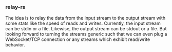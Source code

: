 ### relay-rs 

The idea is to relay the data from the input stream to the output stream with some stats like the speed of reads and writes. Currently, the input stream can be stdin or a file. Likewise, the output stream can be stdout or a file. But looking forward to turning the streams generic such that we can even plug a WebSocket/TCP connection or any streams which exhibit read/write behavior.
